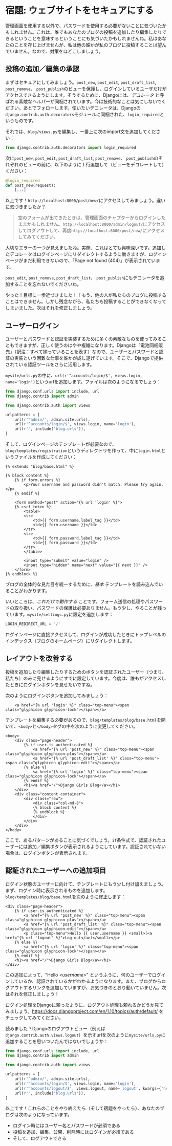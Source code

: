 # 宿題: ウェブサイトをセキュアにする

管理画面を使用する以外で、パスワードを使用する必要がないことに気づいたかもしれません。これは、誰でもあなたのブログの投稿を追加したり編集したりできるということを意味するということにも気づいたかもしれませんね。私はあなたのことを存じ上げませんが、私は他の誰かが私のブログに投稿することは望んでいません。なので、対策をほどこしましょう。

## 投稿の追加／編集の承認

まずはセキュアにしてみましょう。`post_new`, `post_edit`, `post_draft_list`, `post_remove`、 `post_publish`のビューを保護し、ログインしているユーザだけがアクセスできるようにします。そうするために、Djangoには、_デコレータ_ と呼ばれる素敵なヘルパーが同梱されています。今は技術的なことは気にしないでください。あとでフォローします。使いたいデコレータは、Djangoの`django.contrib.auth.decorators`モジュールに同梱された、`login_required`というものです。

それでは、`blog/views.py`を編集し、一番上に次のimport文を追加してください：

```python
from django.contrib.auth.decorators import login_required
```

次に`post_new`, `post_edit`, `post_draft_list`, `post_remove`、 `post_publish`のそれぞれのビューの前に、以下のように１行追加して（ビューをデコレートして）ください：

```python
@login_required
def post_new(request):
    [...]
```

以上です！`http://localhost:8000/post/new/`にアクセスしてみましょう。違いに気づきましたか？

> 空のフォームが出てきたときは、管理画面のチャプターからログインしたままかもしれません。`http://localhost:8000/admin/logout/`にアクセスしてログアウトして、再度`http://localhost:8000/post/new/`にアクセスしてみてください。

大切なエラーの一つが見えましたね。実際、これはとても興味深いです。追加したデコレータはログインページにリダイレクトするように動きますが、ログインページがまだ利用できないので、「Page not found (404)」が表示されています。

`post_edit`, `post_remove`, `post_draft_list`、 `post_publish`にもデコレータを追加することを忘れないでくださいね。

やった！目標に一歩近づきました！！もう、他の人が私たちのブログに投稿することはできません。しかし残念ながら、私たちも投稿することができなくなってしまいました。次はそれを修正しましょう。

## ユーザーログイン

ユーザーとパスワードと認証を実装するために多くの素敵なものを使ってみることもできますが、正しく使うのはやや複雑になります。Djangoは「電池同梱販売」（訳注：すべて揃っていることを表す）なので、ユーザーとパスワードと認証の実装という困難な仕事を誰かが成し遂げています。そこで、Djangoで提供されている認証ツールをさらに活用します。

`mysite/urls.py`の中に、`url(r'^accounts/login/$', views.login, name='login')`というurlを追加します。ファイルは次のようになるでしょう：

```python
from django.conf.urls import include, url
from django.contrib import admin

from django.contrib.auth import views

urlpatterns = [
    url(r'^admin/', admin.site.urls),
    url(r'^accounts/login/$', views.login, name='login'),
    url(r'', include('blog.urls')),
]
```

そして、ログインページのテンプレートが必要なので、`blog/templates/registration`というディレクトリを作って、中に`login.html`というファイルを作成してください：

```django
{% extends "blog/base.html" %}

{% block content %}
    {% if form.errors %}
        <p>Your username and password didn't match. Please try again.</p>
    {% endif %}

    <form method="post" action="{% url 'login' %}">
    {% csrf_token %}
        <table>
        <tr>
            <td>{{ form.username.label_tag }}</td>
            <td>{{ form.username }}</td>
        </tr>
        <tr>
            <td>{{ form.password.label_tag }}</td>
            <td>{{ form.password }}</td>
        </tr>
        </table>

        <input type="submit" value="login" />
        <input type="hidden" name="next" value="{{ next }}" />
    </form>
{% endblock %}
```

ブログの全体的な見た目を統一するために、_基本_ テンプレートを読み込んでいることがわかります。

いいところは、_これだけで動作する_ ことです。フォーム送信の処理やパスワードの取り扱い、パスワードの保護は必要ありません。もう少し、やることが残っています。`mysite/settings.py`に設定を追加します：

```python
LOGIN_REDIRECT_URL = '/'
```

ログインページに直接アクセスして、ログインが成功したときにトップレベルのインデックス（ブログのホームページ）にリダイレクトします。

## レイアウトを改善する

投稿を追加したり編集したりするためのボタンを認証されたユーザー（つまり、私たち）のみに見せるようにすでに設定しています。今度は、誰もがアクセスしたときにログインボタンを見せたいですね。

次のようにログインボタンを追加してみましょう：

```django
    <a href="{% url 'login' %}" class="top-menu"><span class="glyphicon glyphicon-lock"></span></a>
```

テンプレートを編集する必要があるので、`blog/templates/blog/base.html`を開いて、`<body>`と`</body>`タグの中を次のように変更してください。

```django
<body>
    <div class="page-header">
        {% if user.is_authenticated %}
            <a href="{% url 'post_new' %}" class="top-menu"><span class="glyphicon glyphicon-plus"></span></a>
            <a href="{% url 'post_draft_list' %}" class="top-menu"><span class="glyphicon glyphicon-edit"></span></a>
        {% else %}
            <a href="{% url 'login' %}" class="top-menu"><span class="glyphicon glyphicon-lock"></span></a>
        {% endif %}
        <h1><a href="/">Django Girls Blog</a></h1>
    </div>
    <div class="content container">
        <div class="row">
            <div class="col-md-8">
            {% block content %}
            {% endblock %}
            </div>
        </div>
    </div>
</body>
```

ここで、あるパターンがあることに気づくでしょう。`if`条件式で、認証されたユーザーには追加／編集ボタンが表示されるようにしています。認証されていない場合は、ログインボタンが表示されます。

## 認証されたユーザーへの追加項目

ログイン状態のユーザーに向けて、テンプレートにもう少し付け加えましょう。まず、ログイン時に表示されるものを追加します。`blog/templates/blog/base.html`を次のように修正します：

```django
<div class="page-header">
    {% if user.is_authenticated %}
        <a href="{% url 'post_new' %}" class="top-menu"><span class="glyphicon glyphicon-plus"></span></a>
        <a href="{% url 'post_draft_list' %}" class="top-menu"><span class="glyphicon glyphicon-edit"></span></a>
        <p class="top-menu">Hello {{ user.username }} <small>(<a href="{% url 'logout' %}">Log out</a>)</small></p>
    {% else %}
        <a href="{% url 'login' %}" class="top-menu"><span class="glyphicon glyphicon-lock"></span></a>
    {% endif %}
    <h1><a href="/">Django Girls Blog</a></h1>
</div>
```

この追加によって、"Hello _&lt;username&gt;_" というふうに、何のユーザーでログインしているか、認証されているかがわかるようになります。また、ブログからログアウトするリンクを追加していますが、お気づきのとおり動いていません。次はそれを修正しましょう！

ログイン処理をDjangoに頼ったように、ログアウト処理も頼れるかどうか見てみましょう。https://docs.djangoproject.com/en/1.10/topics/auth/default/ をチェックしてみてください。

読みました？Djangoのログアウトビュー（例えば`django.contrib.auth.views.logout`）を示すurlを次のように`mysite/urls.py`に追加することを思いついたんではないでしょうか：

```python
from django.conf.urls import include, url
from django.contrib import admin

from django.contrib.auth import views

urlpatterns = [
    url(r'^admin/', admin.site.urls),
    url(r'^accounts/login/$', views.login, name='login'),
    url(r'^accounts/logout/$', views.logout, name='logout', kwargs={'next_page': '/'}),
    url(r'', include('blog.urls')),
]
```

以上です！これらのことをやり終えたら（そして宿題をやったら）、あなたのブログは次のようになっています。

 - ログイン時にはユーザー名とパスワードが必須である
 - 投稿を追加、編集、公開、削除時にはログインが必須である
 - そして、ログアウトできる
